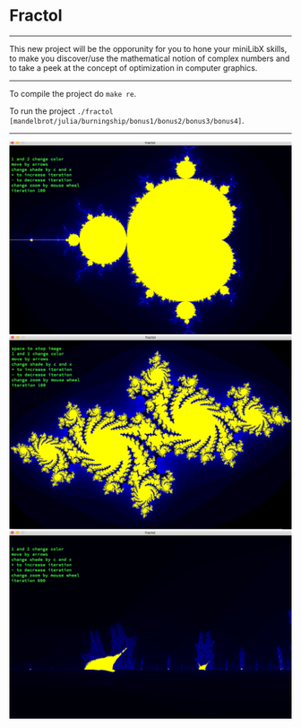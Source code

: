 # Fractol
***
This new project will be the opporunity for you to hone your miniLibX skills, to make
you discover/use the mathematical notion of complex numbers and to take a peek at the
concept of optimization in computer graphics.
***
To compile the project do `make re`.

To run the project `./fractol [mandelbrot/julia/burningship/bonus1/bonus2/bonus3/bonus4]`.
***
<div><img src="/screenshots/1.png" width="600px"></img></div>
    
<div><img src="/screenshots/2.png" width="600px"></img></div>
        
<div><img src="/screenshots/3.png" width="600px"></img></div>
